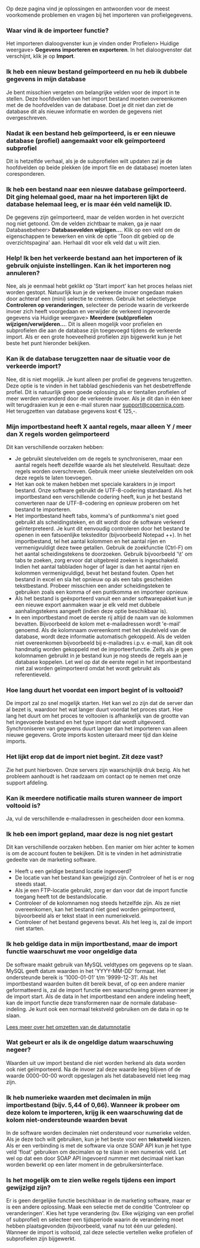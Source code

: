 Op deze pagina vind je oplossingen en antwoorden voor de meest
voorkomende problemen en vragen bij het importeren van profielgegevens.

### Waar vind ik de importeer functie?

Het importeren dialoogvenster kun je vinden onder Profielen\> Huidige
weergave\> **Gegevens importeren en exporteren**. In het dialoogvenster
dat verschijnt, klik je op **Import**.

### Ik heb een nieuw bestand geïmporteerd en nu heb ik dubbele gegevens in mijn database

Je bent misschien vergeten om belangrijke velden voor de import in te
stellen. Deze hoofdvelden van het import bestand moeten overeenkomen met
de de hoofdvelden van de database. Doet je dit niet dan ziet de database
dit als nieuwe informatie en worden de gegevens niet overgeschreven.

### Nadat ik een bestand heb geïmporteerd, is er een nieuwe database (profiel) aangemaakt voor elk geïmporteerd subprofiel

Dit is hetzelfde verhaal, als je de subprofielen wilt updaten zal je de
hoofdvelden op beide plekken (de import file en de database) moeten
laten coresponderen.

### Ik heb een bestand naar een nieuwe database geïmporteerd. Dit ging helemaal goed, maar na het importeren lijkt de database helemaal leeg, er is maar één veld namelijk **ID**.

De gegevens zijn geïmporteerd, maar de velden worden in het overzicht
nog niet getoond. Om de velden zichtbaar te maken, ga je naar
Databasebeheer\> **Databasevelden wijzigen...**. Klik op een veld om de
eigenschappen te bewerken en vink de optie 'Toon dit gebied op de
overzichtspagina' aan. Herhaal dit voor elk veld dat u wilt zien.

### Help! Ik ben het verkeerde bestand aan het importeren of ik gebruik onjuiste instellingen. Kan ik het importeren nog annuleren?

Nee, als je eenmaal hebt geklikt op 'Start import' kan het proces helaas
niet worden gestopt. Natuurlijk kun je de verkeerde invoer ongedaan
maken door achteraf een (mini) selectie te creëren. Gebruik het
selectietype **Controleren op veranderingen**, selecteer de periode
waarin de verkeerde invoer zich heeft voorgedaan en verwijder de
verkeerd ingevoerde gegevens via Huidige weergave\> **Meerdere
(sub)profielen wijzigen/verwijderen...**. Dit is alleen mogelijk voor
profielen en subprofielen die aan de database zijn toegevoegd tijdens de
verkeerde import. Als er een grote hoeveelheid profielen zijn bijgewerkt
kun je het beste het punt hieronder bekijken.

### Kan ik de database terugzetten naar de situatie voor de verkeerde import?

Nee, dit is niet mogelijk. Je kunt alleen per profiel de gegevens
terugzetten. Deze optie is te vinden in het tabblad geschiedenis van het
desbetreffende profiel. Dit is natuurlijk geen goede oplossing als er
tientallen profielen of meer werden veranderd door de verkeerde invoer.
Als je dit dan in één keer wilt terugdraaien kun je een e-mail sturen
naar [support@copernica.com](mailto:support@copernica.com). Het
terugzetten van database gegevens kost € 125,-.

### Mijn importbestand heeft X aantal regels, maar alleen Y / meer dan X regels worden geïmporteerd

Dit kan verschillende oorzaken hebben:

-   Je gebruikt sleutelvelden om de regels te synchroniseren, maar een
    aantal regels heeft dezelfde waarde als het sleutelveld. Resultaat:
    deze regels worden overschreven. Gebruik meer unieke sleutelvelden
    om ook deze regels te laten toevoegen.
-   Het kan ook te maken hebben met speciale karakters in je import
    bestand. Onze software gebruikt de UTF-8-codering standaard. Als het
    importbestand een verschillende codering heeft, kun je het bestand
    converteren naar de UTF-8-codering en opnieuw proberen om het
    bestand te importeren.
-   Het importbestand heeft tabs, komma's of puntkomma's niet goed
    gebruikt als scheidingsteken, en dit wordt door de software verkeerd
    geïnterpreteerd. Je kunt dit eenvoudig controleren door het bestand
    te openen in een fatsoenlijke teksteditor (bijvoorbeeld Notepad ++).
    In het importbestand, tel het aantal kolommen en het aantal rijen en
    vermenigvuldigt deze twee getallen. Gebruik de zoekfunctie (Ctrl-F)
    om het aantal scheidingstekens te doorzoeken. Gebruik bijvoorbeeld
    '\\t' om tabs te zoeken, zorg ervoor dat uitgebreid zoeken is
    ingeschakeld. Indien het aantal tabbladen hoger of lager is dan het
    aantal rijen en kolommen vermenigvuldigd, bevat het bestand fouten.
    Open het bestand in excel en sla het opnieuw op als een tabs
    gescheiden tekstbestand. Probeer misschien een ander scheidingsteken
    te gebruiken zoals een komma of een puntkomma en importeer opnieuw.
-   Als het bestand is geëxporteerd vanuit een ander softwarepakket kun
    je een nieuwe export aanmaken waar je elk veld met dubbele
    aanhalingstekens aangeeft (indien deze optie beschikbaar is).
-   In een importbestand moet de eerste rij altijd de naam van de
    kolommen bevatten. Bijvoorbeeld de kolom met e-mailadressen wordt
    'e-mail' genoemd. Als de kolomnaam overeenkomt met het sleutelveld
    van de database, wordt deze informatie automatisch gekoppeld. Als de
    velden niet overeenkomen bijvoorbeeld bij e-mailadres i.p.v. e-mail,
    kan dit ook handmatig worden gekoppeld met de importeerfunctie.
    Zelfs als je geen kolomnamen gebruikt in je bestand kun je nog
    steeds de regels aan je database koppelen. Let wel op dat de eerste
    regel in het importbestand niet zal worden geïmporteerd omdat het
    wordt gebruikt als referentieveld.

### Hoe lang duurt het voordat een import begint of is voltooid?

De import zal zo snel mogelijk starten. Het kan wel zo zijn dat de
server dan al bezet is, waardoor het wat langer duurt voordat het proces
start. Hoe lang het duurt om het proces te voltooien is afhankelijk van
de grootte van het ingevoerde bestand en het type import dat wordt
uitgevoerd. Synchroniseren van gegevens duurt langer dan het importeren
van alleen nieuwe gegevens. Grote imports kosten uiteraard meer tijd dan
kleine imports.

### Het lijkt erop dat de import niet begint. Zit deze vast?

Zie het punt hierboven. Onze servers zijn waarschijnlijk druk bezig. Als
het probleem aanhoudt is het raadzaam om contact op te nemen met onze
support afdeling.

### Kan ik meerdere notificatie mails sturen wanneer de import voltooid is?

Ja, vul de verschillende e-mailadressen in gescheiden door een komma.

### Ik heb een import gepland, maar deze is nog niet gestart

Dit kan verschillende oorzaken hebben. Een manier om hier achter te
komen is om de account fouten te bekijken. Dit is te vinden in het
administratie gedeelte van de marketing software.

-   Heeft u een geldige bestand locatie ingevoerd?
-   De locatie van het bestand kan gewijzigd zijn. Controleer of het is
    er nog steeds staat.
-   Als je een FTP-locatie gebruikt, zorg er dan voor dat de import
    functie toegang heeft tot de bestandslocatie.
-   Controleer of de kolomnamen nog steeds hetzelfde zijn. Als ze niet
    overeenkomen, kan het bestand niet goed worden geïmporteerd,
    bijvoorbeeld als er tekst staat in een numeriekveld.
-   Controleer of het bestand gegevens bevat. Als het leeg is, zal de
    import niet starten.

### Ik heb geldige data in mijn importbestand, maar de import functie waarschuwt me voor ongeldige data

De software maakt gebruik van MySQL veldtypes om gegevens op te slaan.
MySQL geeft datum waarden in het 'YYYY-MM-DD' formaat. Het ondersteunde
bereik is '1000-01-01' t/m '9999-12-31'. Als het importbestand waarden
buiten dit bereik bevat, of op een andere manier geformatteerd is, zal
de import functie een waarschuwing geven wanneer je de import start. Als
de data in het importbestand een andere indeling heeft, kan de import
functie deze transformeren naar de normale database-indeling. Je kunt
ook een normaal tekstveld gebruiken om de data in op te slaan.

[Lees meer over het omzetten van de
datumnotatie](./datums-importeren-omzetten-van-de-datumnotatie.md)

### Wat gebeurt er als ik de ongeldige datum waarschuwing negeer?

Waarden uit uw import bestand die niet worden herkend als data worden
ook niet geïmporteerd. Na de invoer zal deze waarde leeg blijven of de
waarde 0000-00-00 wordt opgeslagen als het databaseveld niet leeg mag
zijn.

### Ik heb numerieke waarden met decimalen in mijn importbestand (bijv. 5,44 of 0,66). Wanneer ik probeer om deze kolom te importeren, krijg ik een waarschuwing dat de kolom niet-ondersteunde waarden bevat

In de software worden decimalen niet ondersteund voor numerieke velden.
Als je deze toch wilt gebruiken, kun je het beste voor een **tekstveld**
kiezen. Als er een verbinding is met de software via onze SOAP API kun
je het type veld 'float' gebruiken om decimalen op te slaan in een
numeriek veld. Let wel op dat een door SOAP API ingevoerd nummer met
decimaal niet kan worden bewerkt op een later moment in de
gebruikersinterface.

### Is het mogelijk om te zien welke regels tijdens een import gewijzigd zijn?

Er is geen dergelijke functie beschikbaar in de marketing software, maar
er is een andere oplossing. Maak een selectie met de conditie
'Controleer op veranderingen'. Kies het type verandering (bv. Elke
wijziging van een profiel of subprofiel) en selecteer een tijdsperiode
waarin de verandering moet hebben plaatsgevonden (bijvoorbeeld, vanaf nu
tot één uur geleden). Wanneer de import is voltooid, zal deze selectie
vertellen welke profielen of subprofielen zijn bijgewerkt.
